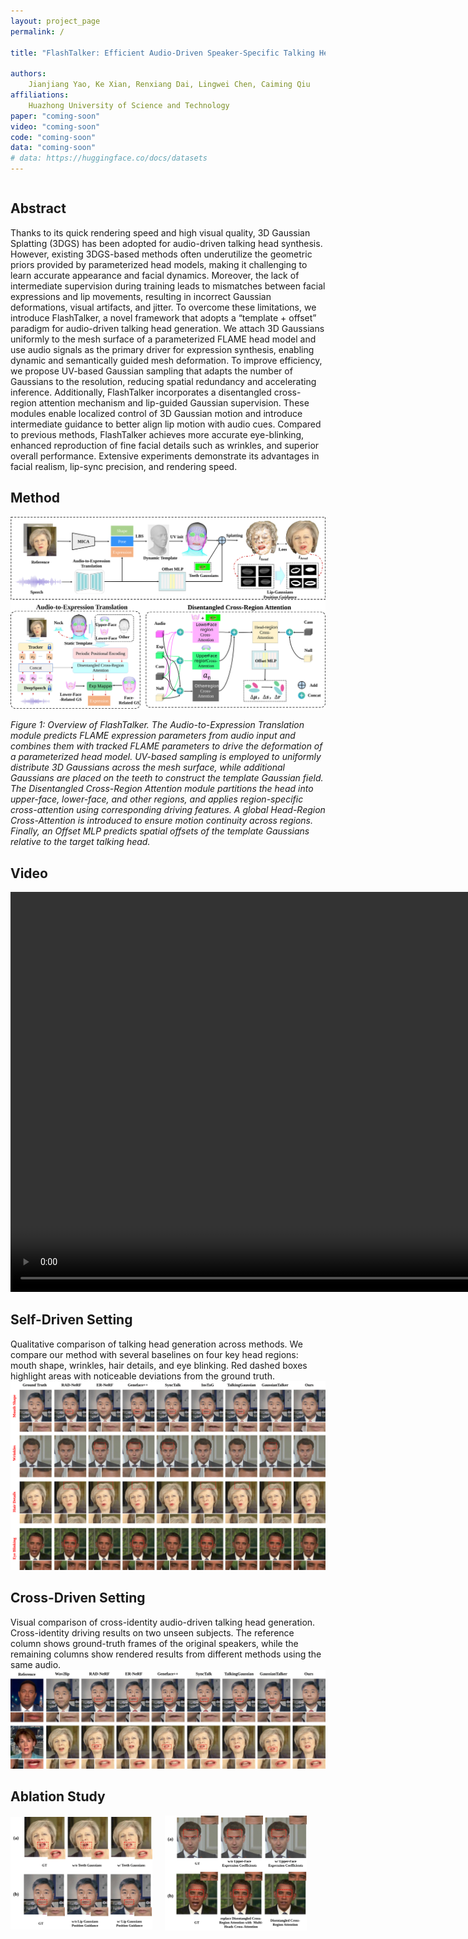 ```yaml
---
layout: project_page
permalink: /

title: "FlashTalker: Efficient Audio-Driven Speaker-Specific Talking Head Synthesis via Mesh-Embedded Gaussians"

authors:
    Jianjiang Yao, Ke Xian, Renxiang Dai, Lingwei Chen, Caiming Qiu 
affiliations:
    Huazhong University of Science and Technology
paper: "coming-soon"
video: "coming-soon"
code: "coming-soon"
data: "coming-soon"
# data: https://huggingface.co/docs/datasets
---
```


<!-- Using HTML to center the abstract -->
<div class="columns is-centered has-text-centered">
    <div class="column is-four-fifths">
        <h2>Abstract</h2>
        <div class="content has-text-justified">
    Thanks to its quick rendering speed and high visual quality, 3D Gaussian Splatting (3DGS) has been adopted for audio-driven talking head synthesis. However, existing 3DGS-based methods often underutilize the geometric priors provided by parameterized head models, making it challenging to learn accurate appearance and facial dynamics. Moreover, the lack of intermediate supervision during training leads to mismatches between facial expressions and lip movements, resulting in incorrect Gaussian deformations, visual artifacts, and jitter.
    To overcome these limitations, we introduce FlashTalker, a novel framework that adopts a “template + offset” paradigm for audio-driven talking head generation. We attach 3D Gaussians uniformly to the mesh surface of a parameterized FLAME head model and use audio signals as the primary driver for expression synthesis, enabling dynamic and semantically guided mesh deformation. To improve efficiency, we propose UV-based Gaussian sampling that adapts the number of Gaussians to the resolution, reducing spatial redundancy and accelerating inference.
    Additionally, FlashTalker incorporates a disentangled cross-region attention mechanism and lip-guided Gaussian supervision. These modules enable localized control of 3D Gaussian motion and introduce intermediate guidance to better align lip motion with audio cues. Compared to previous methods, FlashTalker achieves more accurate eye-blinking, enhanced reproduction of fine facial details such as wrinkles, and superior overall performance. Extensive experiments demonstrate its advantages in facial realism, lip-sync precision, and rendering speed.
        </div>
    </div>
</div>



## Method

![Turing Machine](/static/image/overview.svg)

*Figure 1: Overview of FlashTalker. The Audio-to-Expression Translation module predicts FLAME expression parameters from audio input and combines them with tracked FLAME parameters to drive the deformation of a parameterized head model.
UV-based sampling is employed to uniformly distribute 3D Gaussians across the mesh surface, while additional Gaussians are placed on the teeth to construct the template Gaussian field.
The Disentangled Cross-Region Attention module partitions the head into upper-face, lower-face, and other regions, and applies region-specific cross-attention using corresponding driving features.
A global Head-Region Cross-Attention is introduced to ensure motion continuity across regions. Finally, an Offset MLP predicts spatial offsets of the template Gaussians relative to the target talking head.*

## Video
<video src="static\image\video_demo.mp4" controls width="1280"></video>


## Self-Driven Setting
Qualitative comparison of talking head generation across methods. We compare our method with several baselines on four key head regions: mouth shape, wrinkles, hair details, and eye blinking. Red dashed boxes highlight areas with noticeable deviations from the ground truth.
![Turing Machine](/static\image\Self-Driven.svg)


## Cross-Driven Setting
Visual comparison of cross-identity audio-driven talking head generation. Cross-identity driving results on two unseen subjects. The reference column shows ground-truth frames of the original speakers, while the remaining columns show rendered results from different methods using the same audio. 
![Turing Machine](/static\image\Cross-Driven.svg)

## Ablation Study

<div style="display: flex; gap: 20px; align-items: center;">
  <img src="/static/image/teeth-lip_ablation.svg" alt="Turing Machine" width="45%">
  <img src="/static/image/wrinkles-eyes_ablation.svg" alt="Turing Machine" width="45%">
</div>
